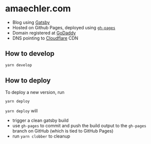 # amaechler.com

- Blog using [Gatsby](https://www.gatsbyjs.org/)
- Hosted on Github Pages, deployed using [`gh-pages`](https://github.com/tschaub/gh-pages)
- Domain registered at [GoDaddy](https://ca.godaddy.com/)
- DNS pointing to [Cloudflare](https://www.cloudflare.com) CDN

## How to develop

```sh
yarn develop
```

## How to deploy

To deploy a new version, run

```sh
yarn deploy
```

 `yarn deploy` will

- trigger a clean gatsby build
- use `gh-pages` to commit and push the build output to the `gh-pages` branch on GitHub (which is tied to GitHub Pages)
- run `yarn clobber` to cleanup
